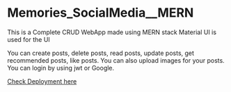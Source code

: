 ﻿# Memories_SocialMedia__MERN

This is a Complete CRUD WebApp made using MERN stack
Material UI is used for the UI

You can create posts, delete posts, read posts, update posts, get recommended posts, like posts.
You can also upload images for your posts.
You can login by using jwt or Google. 

[Check Deployment here](https://gaven-memories-social-media-mern.vercel.app/ )
